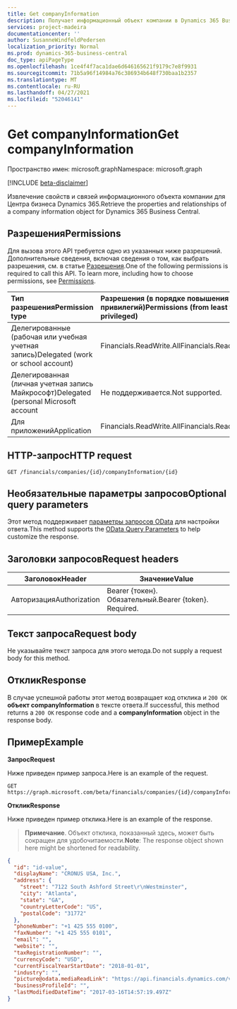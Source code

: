 ```yaml
---
title: Get companyInformation
description: Получает информационный объект компании в Dynamics 365 Business Central.
services: project-madeira
documentationcenter: ''
author: SusanneWindfeldPedersen
localization_priority: Normal
ms.prod: dynamics-365-business-central
doc_type: apiPageType
ms.openlocfilehash: 1ce4f4f7aca1dae6d646165621f9179c7e8f9931
ms.sourcegitcommit: 71b5a96f14984a76c386934b648f730baa1b2357
ms.translationtype: MT
ms.contentlocale: ru-RU
ms.lasthandoff: 04/27/2021
ms.locfileid: "52046141"
---
```

# <a name="get-companyinformation"></a><span data-ttu-id="7455f-103">Get companyInformation</span><span class="sxs-lookup"><span data-stu-id="7455f-103">Get companyInformation</span></span>

<span data-ttu-id="7455f-104">Пространство имен: microsoft.graph</span><span class="sxs-lookup"><span data-stu-id="7455f-104">Namespace: microsoft.graph</span></span>

[!INCLUDE [beta-disclaimer](../../includes/beta-disclaimer.md)]

<span data-ttu-id="7455f-105">Извлечение свойств и связей информационного объекта компании для Центра бизнеса Dynamics 365.</span><span class="sxs-lookup"><span data-stu-id="7455f-105">Retrieve the properties and relationships of a company information object for Dynamics 365 Business Central.</span></span>

## <a name="permissions"></a><span data-ttu-id="7455f-106">Разрешения</span><span class="sxs-lookup"><span data-stu-id="7455f-106">Permissions</span></span>
<span data-ttu-id="7455f-p101">Для вызова этого API требуется одно из указанных ниже разрешений. Дополнительные сведения, включая сведения о том, как выбрать разрешения, см. в статье [Разрешения](/graph/permissions-reference).</span><span class="sxs-lookup"><span data-stu-id="7455f-p101">One of the following permissions is required to call this API. To learn more, including how to choose permissions, see [Permissions](/graph/permissions-reference).</span></span>

|<span data-ttu-id="7455f-109">Тип разрешения</span><span class="sxs-lookup"><span data-stu-id="7455f-109">Permission type</span></span> |<span data-ttu-id="7455f-110">Разрешения (в порядке повышения привилегий)</span><span class="sxs-lookup"><span data-stu-id="7455f-110">Permissions (from least to most privileged)</span></span>|
|:---------------|:------------------------------------------|
|<span data-ttu-id="7455f-111">Делегированные (рабочая или учебная учетная запись)</span><span class="sxs-lookup"><span data-stu-id="7455f-111">Delegated (work or school account)</span></span>|<span data-ttu-id="7455f-112">Financials.ReadWrite.All</span><span class="sxs-lookup"><span data-stu-id="7455f-112">Financials.ReadWrite.All</span></span> |
|<span data-ttu-id="7455f-113">Делегированная (личная учетная запись Майкрософт)</span><span class="sxs-lookup"><span data-stu-id="7455f-113">Delegated (personal Microsoft account</span></span>|<span data-ttu-id="7455f-114">Не поддерживается.</span><span class="sxs-lookup"><span data-stu-id="7455f-114">Not supported.</span></span>|
|<span data-ttu-id="7455f-115">Для приложений</span><span class="sxs-lookup"><span data-stu-id="7455f-115">Application</span></span>|<span data-ttu-id="7455f-116">Financials.ReadWrite.All</span><span class="sxs-lookup"><span data-stu-id="7455f-116">Financials.ReadWrite.All</span></span>|

## <a name="http-request"></a><span data-ttu-id="7455f-117">HTTP-запрос</span><span class="sxs-lookup"><span data-stu-id="7455f-117">HTTP request</span></span>
```http
GET /financials/companies/{id}/companyInformation/{id}
```
## <a name="optional-query-parameters"></a><span data-ttu-id="7455f-118">Необязательные параметры запросов</span><span class="sxs-lookup"><span data-stu-id="7455f-118">Optional query parameters</span></span>
<span data-ttu-id="7455f-119">Этот метод поддерживает [параметры запросов OData](/graph/query-parameters) для настройки ответа.</span><span class="sxs-lookup"><span data-stu-id="7455f-119">This method supports the [OData Query Parameters](/graph/query-parameters) to help customize the response.</span></span>

## <a name="request-headers"></a><span data-ttu-id="7455f-120">Заголовки запросов</span><span class="sxs-lookup"><span data-stu-id="7455f-120">Request headers</span></span>
|<span data-ttu-id="7455f-121">Заголовок</span><span class="sxs-lookup"><span data-stu-id="7455f-121">Header</span></span>|<span data-ttu-id="7455f-122">Значение</span><span class="sxs-lookup"><span data-stu-id="7455f-122">Value</span></span>|
|------|-----|
|<span data-ttu-id="7455f-123">Авторизация</span><span class="sxs-lookup"><span data-stu-id="7455f-123">Authorization</span></span>  |<span data-ttu-id="7455f-p102">Bearer {токен}. Обязательный.</span><span class="sxs-lookup"><span data-stu-id="7455f-p102">Bearer {token}. Required.</span></span> |

## <a name="request-body"></a><span data-ttu-id="7455f-126">Текст запроса</span><span class="sxs-lookup"><span data-stu-id="7455f-126">Request body</span></span>
<span data-ttu-id="7455f-127">Не указывайте текст запроса для этого метода.</span><span class="sxs-lookup"><span data-stu-id="7455f-127">Do not supply a request body for this method.</span></span>

## <a name="response"></a><span data-ttu-id="7455f-128">Отклик</span><span class="sxs-lookup"><span data-stu-id="7455f-128">Response</span></span>
<span data-ttu-id="7455f-129">В случае успешной работы этот метод возвращает код отклика и `200 OK` **объект companyInformation** в тексте ответа.</span><span class="sxs-lookup"><span data-stu-id="7455f-129">If successful, this method returns a `200 OK` response code and a **companyInformation** object in the response body.</span></span>

## <a name="example"></a><span data-ttu-id="7455f-130">Пример</span><span class="sxs-lookup"><span data-stu-id="7455f-130">Example</span></span>

<span data-ttu-id="7455f-131">**Запрос**</span><span class="sxs-lookup"><span data-stu-id="7455f-131">**Request**</span></span>

<span data-ttu-id="7455f-132">Ниже приведен пример запроса.</span><span class="sxs-lookup"><span data-stu-id="7455f-132">Here is an example of the request.</span></span>
```http
GET https://graph.microsoft.com/beta/financials/companies/{id}/companyInformation/{id}
```

<span data-ttu-id="7455f-133">**Отклик**</span><span class="sxs-lookup"><span data-stu-id="7455f-133">**Response**</span></span>

<span data-ttu-id="7455f-134">Ниже приведен пример отклика.</span><span class="sxs-lookup"><span data-stu-id="7455f-134">Here is an example of the response.</span></span> 

> <span data-ttu-id="7455f-135">**Примечание**. Объект отклика, показанный здесь, может быть сокращен для удобочитаемости.</span><span class="sxs-lookup"><span data-stu-id="7455f-135">**Note**: The response object shown here might be shortened for readability.</span></span>

```json
{
  "id": "id-value",
  "displayName": "CRONUS USA, Inc.",
  "address": {
    "street": "7122 South Ashford Street\r\nWestminster",
    "city": "Atlanta",
    "state": "GA",
    "countryLetterCode": "US",
    "postalCode": "31772"
  },
  "phoneNumber": "+1 425 555 0100",
  "faxNumber": "+1 425 555 0101",
  "email": "",
  "website": "",
  "taxRegistrationNumber": "",
  "currencyCode": "USD",
  "currentFiscalYearStartDate": "2018-01-01",
  "industry": "",
  "picture@odata.mediaReadLink": "https://api.financials.dynamics.com/v1.0/api/beta/companies/{id}/companyInformation/{id}/picture",
  "businessProfileId": "",
  "lastModifiedDateTime": "2017-03-16T14:57:19.497Z"
}
```


